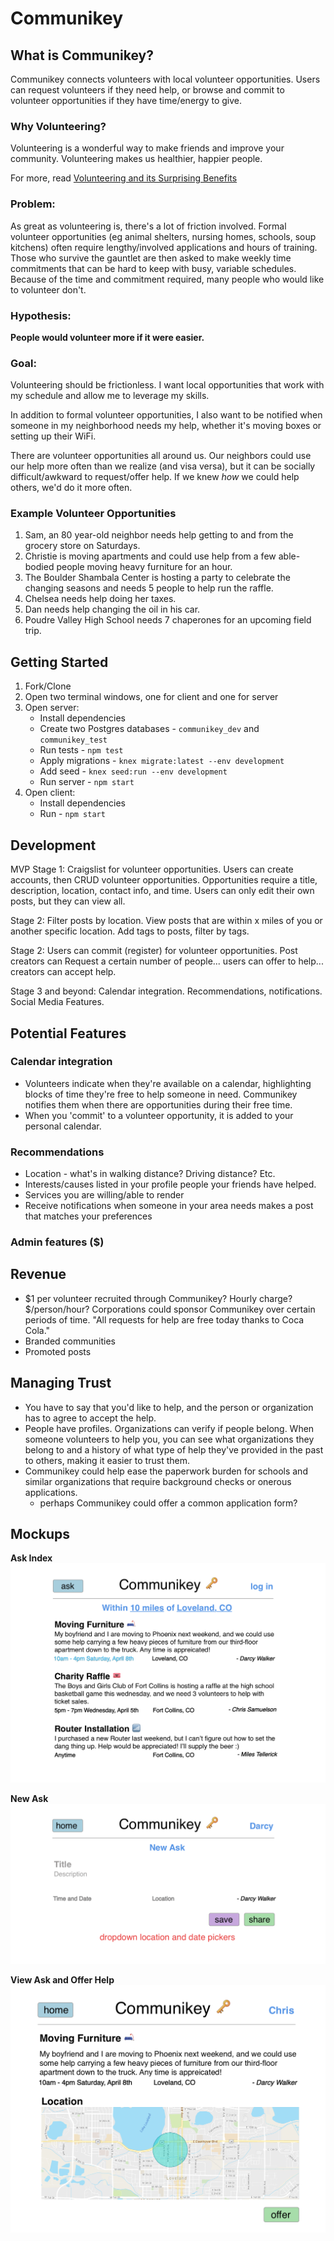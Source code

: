# Communikey

## What is Communikey?
Communikey connects volunteers with local volunteer opportunities. Users can
request volunteers if they need help, or browse and commit to volunteer
opportunities if they have time/energy to give.

### Why Volunteering?
Volunteering is a wonderful way to make friends and improve your community.
Volunteering makes us healthier, happier people.

For more, read [Volunteering and its Surprising
Benefits](https://www.helpguide.org/articles/work-career/volunteering-and-its-surprising-benefits.htm)

### Problem:
As great as volunteering is, there's a lot of friction involved. Formal
volunteer opportunities (eg animal shelters, nursing homes, schools, soup
kitchens) often require lengthy/involved applications and hours of training.
Those who survive the gauntlet are then asked to make weekly time commitments
that can be hard to keep with busy, variable schedules. Because of the time and
commitment required, many people who would like to volunteer don't.

### Hypothesis:
**People would volunteer more if it were easier.**

### Goal:
Volunteering should be frictionless. I want local opportunities that work with
my schedule and allow me to leverage my skills.

In addition to formal volunteer opportunities, I also want to be notified when
someone in my neighborhood needs my help, whether it's moving boxes or setting
up their WiFi.

There are volunteer opportunities all around us. Our neighbors could
use our help more often than we realize (and visa versa), but it can be socially
difficult/awkward to request/offer help. If we knew _how_ we could
help others, we'd do it more often.

### Example Volunteer Opportunities
1. Sam, an 80 year-old neighbor needs help getting to and from the grocery
store on Saturdays.
1. Christie is moving apartments and could use help from a few able-bodied
people moving heavy furniture for an hour.
1. The Boulder Shambala Center is hosting a party to celebrate the changing
seasons and needs 5 people to help run the raffle.
1. Chelsea needs help doing her taxes.
1. Dan needs help changing the oil in his car.
1. Poudre Valley High School needs 7 chaperones for an upcoming field trip.

## Getting Started
1. Fork/Clone
1. Open two terminal windows, one for client and one for server
1. Open server:
    - Install dependencies
    - Create two Postgres databases - `communikey_dev` and `communikey_test`
    - Run tests - `npm test`
    - Apply migrations - `knex migrate:latest --env development`
    - Add seed - `knex seed:run --env development`
    - Run server - `npm start`
1. Open client:
    - Install dependencies
    - Run - `npm start`

## Development

MVP Stage 1: Craigslist for volunteer opportunities. Users can create accounts,
then CRUD volunteer opportunities. Opportunities require a title, description,
location, contact info, and time. Users can only edit their own posts, but they
can view all.

Stage 2: Filter posts by location. View posts that are within x miles of you or
another specific location. Add tags to posts, filter by tags.

Stage 2: Users can commit (register) for volunteer opportunities. Post creators
can Request a certain number of people... users can offer to help... creators
can accept help.

Stage 3 and beyond: Calendar integration. Recommendations, notifications. Social
Media Features.

## Potential Features

### Calendar integration
- Volunteers indicate when they're available on a calendar, highlighting blocks of time
  they're free to help someone in need. Communikey notifies them when there are
  opportunities during their free time.
- When you 'commit' to a volunteer opportunity, it is added to your personal
  calendar.

### Recommendations
- Location - what's in walking distance? Driving distance? Etc.
- Interests/causes listed in your profile people your friends have helped.
- Services you are willing/able to render
- Receive notifications when someone in your area needs makes a post that
  matches your preferences

### Admin features ($)

## Revenue
- $1 per volunteer recruited through Communikey?  Hourly charge? $/person/hour?
  Corporations could sponsor Communikey over certain periods of time. "All requests for help are
  free today thanks to Coca Cola."
- Branded communities
- Promoted posts

## Managing Trust
- You have to say that you'd like to help, and the person or organization has to
  agree to accept the help.
- People have profiles.  Organizations can verify if people belong.  When
  someone volunteers to help you, you can see what organizations they belong to
  and a history of what type of help they've provided in the past to others,
  making it easier to trust them.
- Communikey could help ease the paperwork burden for schools and similar
  organizations that require background checks or onerous applications.
  - perhaps Communikey could offer a common application form?

## Mockups

**Ask Index**
![Ask Index Mockup](./mockups/ask_index.png)

**New Ask**
![New Ask Mockup](./mockups/new_ask.png)

**View Ask and Offer Help**
![Ask View Mockup](./mockups/ask_view.png)
